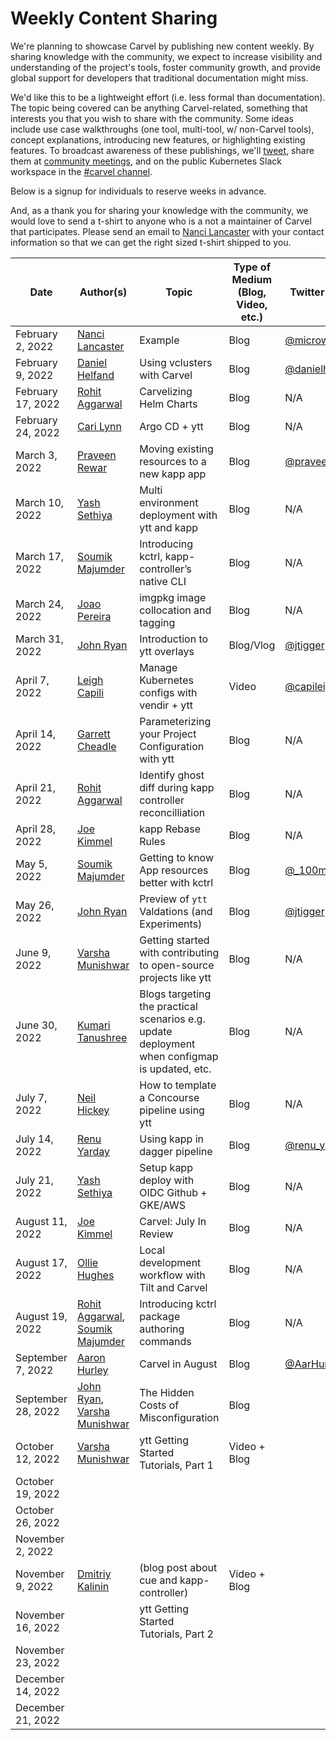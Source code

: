 # Weekly Content Sharing
We're planning to showcase Carvel by publishing new content weekly. By sharing knowledge with the community, we expect to increase visibility and understanding of the project's tools, foster community growth, and provide global support for developers that traditional documentation might miss.

We'd like this to be a lightweight effort (i.e. less formal than documentation). The topic being covered can be anything Carvel-related, something that interests you that you wish to share with the community. Some ideas include use case walkthroughs (one tool, multi-tool, w/ non-Carvel tools), concept explanations, introducing new features, or highlighting existing features. To broadcast awareness of these publishings, we'll [tweet](https://twitter.com/carvel_dev), share them at [community meetings](https://hackmd.io/F7g3RT2hR3OcIh-Iznk2hw), and on the public Kubernetes Slack workspace in the [#carvel channel](https://kubernetes.slack.com/archives/CH8KCCKA5).

Below is a signup for individuals to reserve weeks in advance. 

And, as a thank you for sharing your knowledge with the community, we would love to send a t-shirt to anyone who is a not a maintainer of Carvel that participates. Please send an email to [Nanci Lancaster](mailto:nancil@vmware.com) with your contact information so that we can get the right sized t-shirt shipped to you.

| Date               | Author(s)                                                                                       | Topic                                                                                          | Type of Medium (Blog, Video, etc.) | Twitter handle                                      |
|--------------------|-------------------------------------------------------------------------------------------------|------------------------------------------------------------------------------------------------|------------------------------------|-----------------------------------------------------|
| February 2, 2022   | [Nanci Lancaster](https://github.com/microwavables)                                             | Example                                                                                        | Blog                               | [@microwavables](https://twitter.com/microwavables) |
| February 9, 2022   | [Daniel Helfand](https://github.com/danielhelfand)                                              | Using vclusters with Carvel                                                                    | Blog                               | [@danielhelfand](https://twitter.com/danielhelfand) |
| February 17, 2022  | [Rohit Aggarwal](https://github.com/rohitagg2020)                                               | Carvelizing Helm Charts                                                                        | Blog                               | N/A                                                 |
| February 24, 2022  | [Cari Lynn](https://github.com/cari-lynn)                                                       | Argo CD + ytt                                                                                  | Blog                               | N/A                                                 |
| March 3, 2022      | [Praveen Rewar](https://github.com/praveenrewar)                                                | Moving existing resources to a new kapp app                                                    | Blog                               | [@praveen_rewar](https://twitter.com/praveen_rewar) |
| March 10, 2022     | [Yash Sethiya](https://github.com/sethiyash)                                                    | Multi environment deployment with ytt and kapp                                                 | Blog                               | N/A                                                 |
| March 17, 2022     | [Soumik Majumder](https://github.com/100mik)                                                    | Introducing kctrl, kapp-controller’s native CLI                                                | Blog                               | N/A                                                 |
| March 24, 2022     | [Joao Pereira](https://github.com/joaopapereira)                                                | imgpkg image collocation and tagging                                                           | Blog                               | N/A                                                 |
| March 31, 2022     | [John Ryan](https://github.com/pivotaljohn)                                                     | Introduction to ytt overlays                                                                   | Blog/Vlog                          | [@jtigger](https://twitter.com/jtigger)             |
| April 7, 2022      | [Leigh Capili](https://github.com/stealthybox)                                                  | Manage Kubernetes configs with vendir + ytt                                                    | Video                              | [@capileigh](https://twitter.com/capileigh)         |
| April 14, 2022     | [Garrett Cheadle](https://github.com/gcheadle-vmware)                                           | Parameterizing your Project Configuration with ytt                                             | Blog                               | N/A                                                 |
| April 21, 2022     | [Rohit Aggarwal](https://github.com/rohitagg2020)                                               | Identify ghost diff during kapp controller reconcilliation                                     | Blog                               | N/A                                                 |
| April 28, 2022     | [Joe Kimmel](https://github.com/joe-kimmel-vmw)                                                 | kapp Rebase Rules                                                                              | Blog                               | N/A                                                 |
| May 5, 2022        | [Soumik Majumder](https://github.com/100mik)                                                    | Getting to know App resources better with kctrl                                                | Blog                               | [@\_100mik\_](https://twitter.com/_100mik_)         |  
| May 26, 2022       | [John Ryan](https://github.com/pivotaljohn)                                                     | Preview of `ytt` Valdations (and Experiments)                                                  | Blog                               | [@jtigger](https://twitter.com/jtigger)             |
| June 9, 2022       | [Varsha Munishwar](https://github.com/vmunishwar)                                               | Getting started with contributing to open-source projects like ytt                             | Blog                               | N/A                                                 |                                                       |                                                | |
| June 30, 2022      | [Kumari Tanushree](https://github.com/kumaritanushree)                                          | Blogs targeting the practical scenarios e.g. update deployment when configmap is updated, etc. | Blog                               | N/A                                                 | 
| July 7, 2022       | [Neil Hickey](https://github.com/neil-hickey)                                                   | How to template a Concourse pipeline using ytt                                                 | Blog                               | N/A                                                 |
| July 14, 2022      | [Renu Yarday](https://github.com/renuy)                                                         | Using kapp in dagger pipeline                                                                  | Blog                               | [@renu_yarday](https://twitter.com/renu_yarday)     |
| July 21, 2022      | [Yash Sethiya](https://github.com/sethiyash)                                                    | Setup kapp deploy with OIDC Github + GKE/AWS                                                   | Blog                               | N/A                                                 |
| August 11, 2022    | [Joe Kimmel](https://github.com/joe-kimmel-vmw)                                                 | Carvel: July In Review                                                                         | Blog                               | N/A                                                 |
| August 17, 2022    | [Ollie Hughes](https://github.com/ojhughes)                                                     | Local development workflow with Tilt and Carvel                                                | Blog                               | N/A                                                 |
| August 19, 2022    | [Rohit Aggarwal](https://github.com/rohitagg2020), [Soumik Majumder](https://github.com/100mik) | Introducing kctrl package authoring commands                                                   | Blog                               | N/A                                                 |
| September 7, 2022  | [Aaron Hurley](https://github.com/aaronshurley)                                                 | Carvel in August                                                                               | Blog                               | [@AarHurley](https://twitter.com/AarHurley)         |
| September 28, 2022 | [John Ryan](https://github.com/pivotaljohn), [Varsha Munishwar](https://github.com/vmunishwar)  | The Hidden Costs of Misconfiguration                                                           | Blog                               |                                                     |
| October 12, 2022   | [Varsha Munishwar](https://github.com/vmunishwar)                                               | ytt Getting Started Tutorials, Part 1                                                          | Video + Blog                       |                                                     |
| October 19, 2022   |                                                                                                 |                                                                                                |                                    |                                                     |
| October 26, 2022   |                                                                                                 |                                                                                                |                                    |                                                     |
| November 2, 2022   |                                                                                                 |                                                                                                |                                    |                                                     |
| November 9, 2022   | [Dmitriy Kalinin](https://github.com/cppforlife)                                                | (blog post about cue and kapp-controller)                                                      | Video + Blog                       |                                                     |
| November 16, 2022  |                                                                                                 | ytt Getting Started Tutorials, Part 2                                                          |                                    |                                                     |
| November 23, 2022  |                                                                                                 |                                                                                                |                                    |                                                     |
| December 14, 2022  |                                                                                                 |                                                                                                |                                    |                                                     |
| December 21, 2022  |                                                                                                 |                                                                                                |                                    |                                                     |
